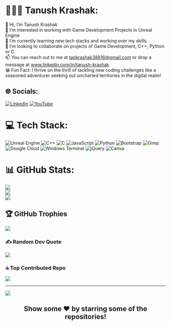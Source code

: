 # 👨🏻‍💻 Tanush Krashak:
👋 Hi, I’m Tanush Krashak<br>👀 I’m interested in working with Game Development Projects in Unreal Engine <br>🌱 I’m currently learning new tech stacks and working over my skills.<br>💞️ I’m looking to collaborate on projects of Game Development, C++, Python or C.<br>📫 You can reach out to me at tankrashak38816@gmail.com or drop a message at www.linkedin.com/in/tanush-krashak<br>😁 Fun Fact: I thrive on the thrill of tackling new coding challenges like a seasoned adventurer seeking out uncharted territories in the digital realm!


## 🌐 Socials:
[![LinkedIn](https://img.shields.io/badge/LinkedIn-%230077B5.svg?logo=linkedin&logoColor=white)](https://linkedin.com/in/tanush-krashak) [![YouTube](https://img.shields.io/badge/YouTube-%23FF0000.svg?logo=YouTube&logoColor=white)](https://youtube.com/@UCL20m-5IEUNxkLKJOhFgkrA) 

# 💻 Tech Stack:
![Unreal Engine](https://www.pngwing.com/en/free-png-dzyia) ![C++](https://img.shields.io/badge/c++-%2300599C.svg?style=for-the-badge&logo=c%2B%2B&logoColor=white) ![C](https://img.shields.io/badge/c-%2300599C.svg?style=for-the-badge&logo=c&logoColor=white) ![JavaScript](https://img.shields.io/badge/javascript-%23323330.svg?style=for-the-badge&logo=javascript&logoColor=%23F7DF1E) ![Python](https://img.shields.io/badge/python-3670A0?style=for-the-badge&logo=python&logoColor=ffdd54) ![Bootstrap](https://img.shields.io/badge/bootstrap-%238511FA.svg?style=for-the-badge&logo=bootstrap&logoColor=white) ![Gimp](https://img.shields.io/badge/Gimp-657D8B?style=for-the-badge&logo=gimp&logoColor=FFFFFF) ![Google Cloud](https://img.shields.io/badge/GoogleCloud-%234285F4.svg?style=for-the-badge&logo=google-cloud&logoColor=white) ![Windows Terminal](https://img.shields.io/badge/Windows%20Terminal-%234D4D4D.svg?style=for-the-badge&logo=windows-terminal&logoColor=white) ![jQuery](https://img.shields.io/badge/jquery-%230769AD.svg?style=for-the-badge&logo=jquery&logoColor=white) ![Canva](https://img.shields.io/badge/Canva-%2300C4CC.svg?style=for-the-badge&logo=Canva&logoColor=white)
# 📊 GitHub Stats:
![](https://github-readme-stats.vercel.app/api?username=TanushKrashak&theme=dark&hide_border=false&include_all_commits=false&count_private=true)<br/>
![](https://github-readme-streak-stats.herokuapp.com/?user=TanushKrashak&theme=dark&hide_border=false)<br/>
![](https://github-readme-stats.vercel.app/api/top-langs/?username=TanushKrashak&theme=dark&hide_border=false&include_all_commits=false&count_private=true&layout=compact)

## 🏆 GitHub Trophies
![](https://github-profile-trophy.vercel.app/?username=TanushKrashak&theme=radical&no-frame=false&no-bg=false&margin-w=4)

### ✍️ Random Dev Quote
![](https://quotes-github-readme.vercel.app/api?type=horizontal&theme=radical)

### 🔝 Top Contributed Repo
![](https://github-contributor-stats.vercel.app/api?username=TanushKrashak&limit=5&theme=dark&combine_all_yearly_contributions=true)

---
[![](https://visitcount.itsvg.in/api?id=TanushKrashak&icon=0&color=0)](https://visitcount.itsvg.in)

<h2 align="center">Show some ❤️ by starring some of the repositories!</h2>
